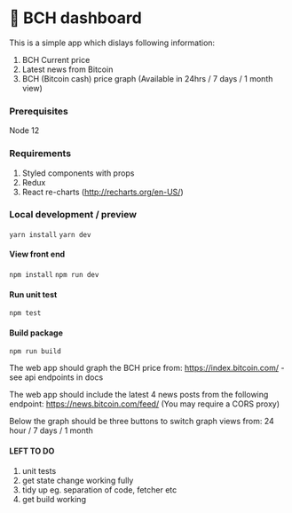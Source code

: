 # 🚀 BCH dashboard 

This is a simple app which dislays following information:

1. BCH Current price
2. Latest news from Bitcoin
3. BCH (Bitcoin cash) price graph (Available in 24hrs / 7 days / 1 month view)

### Prerequisites

Node 12

### Requirements 

1. Styled components with props
2. Redux
3. React re-charts (http://recharts.org/en-US/)

### Local development / preview

`yarn install`
`yarn dev`

#### View front end

`npm install`
`npm run dev`

#### Run unit test

`npm test`

#### Build package

`npm run build`

The web app should graph the BCH price from:
https://index.bitcoin.com/ - see api endpoints in docs


The web app should include the latest 4 news posts from the following endpoint:
https://news.bitcoin.com/feed/
(You may require a CORS proxy)


Below the graph should be three buttons to switch graph views from:
24 hour / 7 days / 1 month

#### LEFT TO DO

1. unit tests 
2. get state change working fully
3. tidy up eg. separation of code, fetcher etc
4. get build working
 
